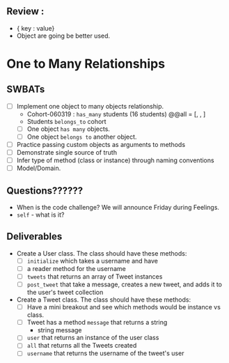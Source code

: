 
## Review :
  - { key : value}
  - Object are going be better used.
# One to Many Relationships

## SWBATs
* [ ] Implement one object to many objects relationship.
   - Cohort-060319 : `has_many` students (16 students)
   @@all = [<Student Object>, <OBJ>, <OBJ>]
   - Students `belongs_to` cohort
  * [ ] One object `has many` objects.
  * [ ] One object `belongs to` another object.
* [ ] Practice passing custom objects as arguments to methods
* [ ] Demonstrate single source of truth
* [ ] Infer type of method (class or instance) through naming conventions
* [ ] Model/Domain.

## Questions??????
  - When is the code challenge? We will announce Friday during Feelings.
  - `self` - what is it?

## Deliverables
* Create a User class. The class should have these methods:
  * [ ] `initialize` which takes a username and have
  * [ ]  a reader method for the username
  * [ ] `tweets` that returns an array of Tweet instances
  * [ ] `post_tweet` that take a message, creates a new tweet, and adds it to the user's tweet collection
* Create a Tweet class. The class should have these methods:
  * [ ] Have a mini breakout and see which methods would be instance vs class.
  * [ ] Tweet has a method `message` that returns a string
    - string message
  * [ ] `user` that returns an instance of the user class
  * [ ] `all` that returns all the Tweets created
  * [ ] `username` that returns the username of the tweet's user
